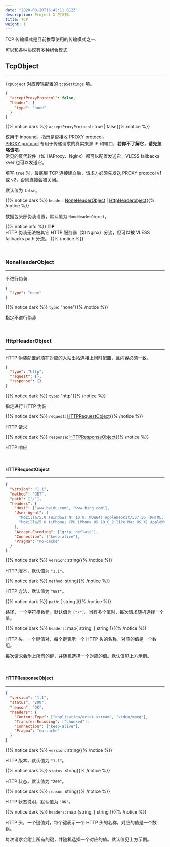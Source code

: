 ```yaml
---
date: "2020-08-20T16:42:11.812Z"
description: Project X 的文档.
title: TCP
weight: 1
---
```


TCP 传输模式是目前推荐使用的传输模式之一.

可以和各种协议有多种组合模式.

## TcpObject

---

`TcpObject` 对应传输配置的 `tcpSettings` 项。

```json
{
  "acceptProxyProtocol": false,
  "header": {
    "type": "none"
  }
}
```

{{% notice dark %}} `acceptProxyProtocol`: true | false{{% /notice %}}

仅用于 inbound，指示是否接收 PROXY protocol。<br />
[PROXY protocol](https://www.haproxy.org/download/2.2/doc/proxy-protocol.txt) 专用于传递请求的真实来源 IP 和端口，**若你不了解它，请先忽略该项**。<br />
常见的反代软件（如 HAProxy、Nginx）都可以配置发送它，VLESS fallbacks xver 也可以发送它。

填写 `true` 时，最底层 TCP 连接建立后，请求方必须先发送 PROXY protocol v1 或 v2，否则连接会被关闭。

默认值为 `false`。

{{% notice dark %}} `header`: [NoneHeaderObject](#noneheaderobject) | [HttpHeaderobject](#httpheaderobject){{% /notice %}}

数据包头部伪装设置，默认值为 `NoneHeaderObject`。


{{% notice info %}}
**TIP**\
HTTP 伪装无法被其它 HTTP 服务器（如 Nginx）分流，但可以被 VLESS fallbacks path 分流。
 {{% /notice %}}

<br />

### NoneHeaderObject

---

不进行伪装

```json
{
  "type": "none"
}
```

{{% notice dark %}} `type`: "none"{{% /notice %}}

指定不进行伪装

<br />

### HttpHeaderObject

---

HTTP 伪装配置必须在对应的入站出站连接上同时配置，且内容必须一致。

```json
{
  "type": "http",
  "request": {},
  "response": {}
}
```

{{% notice dark %}} `type`: "http"{{% /notice %}}

指定进行 HTTP 伪装

{{% notice dark %}} `request`: [HTTPRequestObject](#httprequestobject){{% /notice %}}

HTTP 请求

{{% notice dark %}} `response`: [HTTPResponseObject](#httpresponseobject){{% /notice %}}

HTTP 响应

<br />

#### HTTPRequestObject

---

```json
{
  "version": "1.1",
  "method": "GET",
  "path": ["/"],
  "headers": {
    "Host": ["www.baidu.com", "www.bing.com"],
    "User-Agent": [
      "Mozilla/5.0 (Windows NT 10.0; WOW64) AppleWebKit/537.36 (KHTML, like Gecko) Chrome/53.0.2785.143 Safari/537.36",
      "Mozilla/5.0 (iPhone; CPU iPhone OS 10_0_2 like Mac OS X) AppleWebKit/601.1 (KHTML, like Gecko) CriOS/53.0.2785.109 Mobile/14A456 Safari/601.1.46"
    ],
    "Accept-Encoding": ["gzip, deflate"],
    "Connection": ["keep-alive"],
    "Pragma": "no-cache"
  }
}
```

{{% notice dark %}} `version`: string{{% /notice %}}

HTTP 版本，默认值为 `"1.1"`。

{{% notice dark %}} `method`: string{{% /notice %}}

HTTP 方法，默认值为 `"GET"`。

{{% notice dark %}} `path`: \[ string \]{{% /notice %}}

路径，一个字符串数组。默认值为 `["/"]`。当有多个值时，每次请求随机选择一个值。

{{% notice dark %}} `headers`: map{ string, \[ string \]}{{% /notice %}}

HTTP 头，一个键值对，每个键表示一个 HTTP 头的名称，对应的值是一个数组。

每次请求会附上所有的键，并随机选择一个对应的值。默认值见上方示例。

<br />

#### HTTPResponseObject

---

```json
{
  "version": "1.1",
  "status": "200",
  "reason": "OK",
  "headers": {
    "Content-Type": ["application/octet-stream", "video/mpeg"],
    "Transfer-Encoding": ["chunked"],
    "Connection": ["keep-alive"],
    "Pragma": "no-cache"
  }
}
```

{{% notice dark %}} `version`: string{{% /notice %}}

HTTP 版本，默认值为 `"1.1"`。

{{% notice dark %}} `status`: string{{% /notice %}}

HTTP 状态，默认值为 `"200"`。

{{% notice dark %}} `reason`: string{{% /notice %}}

HTTP 状态说明，默认值为 `"OK"`。

{{% notice dark %}} `headers`: map {string, \[ string \]}{{% /notice %}}

HTTP 头，一个键值对，每个键表示一个 HTTP 头的名称，对应的值是一个数组。

每次请求会附上所有的键，并随机选择一个对应的值。默认值见上方示例。
